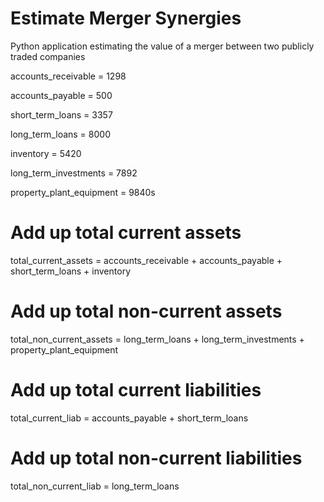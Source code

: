 # Estimate Merger Synergies
Python application estimating the value of a merger between two publicly traded companies

accounts_receivable = 1298 

accounts_payable = 500

short_term_loans = 3357

long_term_loans = 8000

inventory = 5420

long_term_investments = 7892

property_plant_equipment = 9840s

# Add up total current assets
total_current_assets =  accounts_receivable + accounts_payable + short_term_loans + inventory
# Add up total non-current assets
total_non_current_assets = long_term_loans + long_term_investments + property_plant_equipment
# Add up total current liabilities
total_current_liab = accounts_payable + short_term_loans
# Add up total non-current liabilities
total_non_current_liab = long_term_loans
